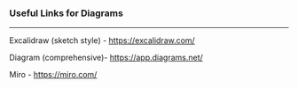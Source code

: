 ### Useful Links for Diagrams
---

Excalidraw (sketch style) - https://excalidraw.com/

Diagram (comprehensive)- https://app.diagrams.net/

Miro - https://miro.com/
